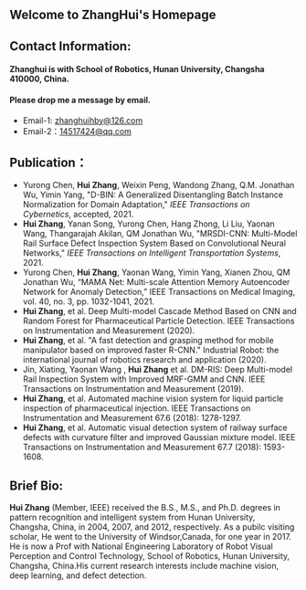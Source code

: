 ## Welcome to ZhangHui's Homepage 

## Contact Information:

#### Zhanghui is with School of Robotics, Hunan University, Changsha 410000, China.
#### Please drop me a message by email.

- Email-1: zhanghuihby@126.com
- Email-2：14517424@qq.com

## Publication：
- Yurong Chen, **Hui Zhang**, Weixin Peng, Wandong Zhang, Q.M. Jonathan Wu, Yimin Yang, "D-BIN: A Generalized Disentangling Batch Instance Normalization for Domain Adaptation," _IEEE Transactions on Cybernetics_, accepted, 2021.
- **Hui Zhang**, Yanan Song, Yurong Chen, Hang Zhong, Li Liu, Yaonan Wang, Thangarajah Akilan, QM Jonathan Wu, "MRSDI-CNN: Multi-Model Rail Surface Defect Inspection System Based on Convolutional Neural Networks," _IEEE Transactions on Intelligent Transportation Systems_, 2021.
- Yurong Chen, **Hui Zhang**, Yaonan Wang, Yimin Yang, Xianen Zhou, QM Jonathan Wu, “MAMA Net: Multi-scale Attention Memory Autoencoder Network for Anomaly Detection,” IEEE Transactions on Medical Imaging, vol. 40, no. 3, pp. 1032-1041, 2021.
- **Hui Zhang**, et al. Deep Multi-model Cascade Method Based on CNN and Random Forest for Pharmaceutical Particle Detection. IEEE Transactions on Instrumentation and Measurement (2020).
- **Hui Zhang**, et al. "A fast detection and grasping method for mobile manipulator based on improved faster R-CNN." Industrial Robot: the international journal of robotics research and application (2020).
- Jin, Xiating, Yaonan Wang , **Hui Zhang** et al. DM-RIS: Deep Multi-model Rail Inspection System with Improved MRF-GMM and CNN. IEEE Transactions on Instrumentation and Measurement (2019).
- **Hui Zhang**, et al. Automated machine vision system for liquid particle inspection of pharmaceutical injection. IEEE Transactions on Instrumentation and Measurement 67.6 (2018): 1278-1297.
- **Hui Zhang**, et al. Automatic visual detection system of railway surface defects with curvature filter and improved Gaussian mixture model. IEEE Transactions on Instrumentation and Measurement 67.7 (2018): 1593-1608.
 
## Brief Bio:
**Hui Zhang** (Member, IEEE) received the B.S., M.S., and Ph.D. degrees in pattern recognition and intelligent system from Hunan University, Changsha, China, in 2004, 2007, and 2012, respectively. As a pubilc visiting scholar, He went to the University of Windsor,Canada, for one year in 2017. He is now a Prof with National Engineering Laboratory of Robot Visual Perception and Control Technology, School of Robotics, Hunan University, Changsha, China.His current research interests include machine vision, deep learning, and defect detection.
